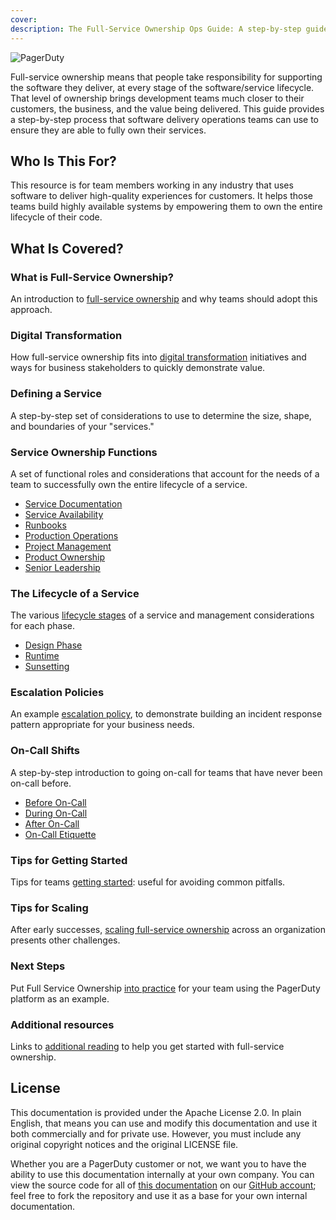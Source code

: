 ```yaml
---
cover:
description: The Full-Service Ownership Ops Guide: A step-by-step guide for teams that want to fully own their services in production.
---
```

![PagerDuty](../assets/img/headers/FSO-Home.png)

Full-service ownership means that people take responsibility for supporting the software they deliver, at every stage of the software/service lifecycle. That level of ownership brings development teams much closer to their customers, the business, and the value being delivered. This guide provides a step-by-step process that software delivery operations teams can use to ensure they are able to fully own their services.

## Who Is This For?
This resource is for team members working in any industry that uses software to deliver high-quality experiences for customers. It helps those teams build highly available systems by empowering them to own the entire lifecycle of their code.

## What Is Covered?
### What is Full-Service Ownership?
An introduction to [full-service ownership](introduction.md) and why teams should adopt this approach.

### Digital Transformation
How full-service ownership fits into [digital transformation](digital_transformation.md) initiatives and ways for business stakeholders to quickly demonstrate value.

### Defining a Service
A step-by-step set of considerations to use to determine the size, shape, and boundaries of your "services."

### Service Ownership Functions
A set of functional roles and considerations that account for the needs of a team to successfully own the entire lifecycle of a service.

- [Service Documentation](functions.md#service-documentation)
- [Service Availability](functions.md#service-availability)
- [Runbooks](functions.md#runbooks)
- [Production Operations](functions.md#production-operations)
- [Project Management](functions.md#project-management)
- [Product Ownership](functions.md#product-ownership)
- [Senior Leadership](functions.md#senior-leadership)

### The Lifecycle of a Service
The various [lifecycle stages](lifecycle.md) of a service and management considerations for each phase.

- [Design Phase](lifecycle#design-phase)
- [Runtime](lifecycle#runtime)
- [Sunsetting](lifecycle#sunsetting)

### Escalation Policies
An example [escalation policy](escalations.md), to demonstrate building an incident response pattern appropriate for your business needs.

### On-Call Shifts
A step-by-step introduction to going on-call for teams that have never been on-call before.

- [Before On-Call](on-call.md#before-going-on-call)
- [During On-Call](on-call.md#during-on-call)
- [After On-Call](on-call.md#after-on-call)
- [On-Call Etiquette](on-call.md#on-call-etiquette)

### Tips for Getting Started
Tips for teams [getting started](getting_started.md): useful for avoiding common pitfalls.

### Tips for Scaling
After early successes, [scaling full-service ownership](scaling.md) across an organization presents other challenges.

### Next Steps
Put Full Service Ownership [into practice](next_steps.md) for your team using the PagerDuty platform as an example.

### Additional resources
Links to [additional reading](resources.md) to help you get started with full-service ownership.

## License
This documentation is provided under the Apache License 2.0. In plain English, that means you can use and modify this documentation and use it both commercially and for private use. However, you must include any original copyright notices and the original LICENSE file.

Whether you are a PagerDuty customer or not, we want you to have the ability to use this documentation internally at your own company. You can view the source code for all of [this documentation](https://github.com/PagerDuty/full-service-ownership-docs) on our [GitHub account](https://github.com/PagerDuty); feel free to fork the repository and use it as a base for your own internal documentation.
